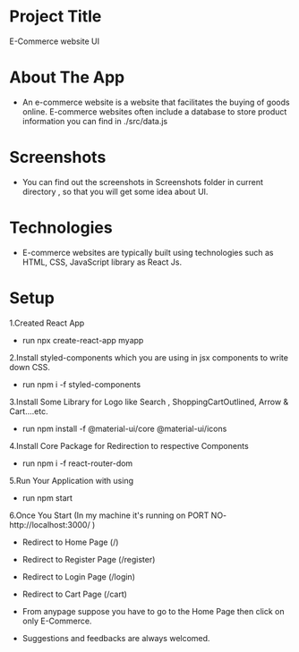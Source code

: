 
# Project Title
  E-Commerce website UI

# About The App
  - An e-commerce website is a website that facilitates the buying  of goods online. E-commerce websites often include a database to store product information you can find in ./src/data.js

# Screenshots
  - You can find out the screenshots in Screenshots folder in current directory , so that you will get some idea about UI. 

# Technologies
  - E-commerce websites are typically built using technologies such as HTML, CSS, JavaScript library as React Js.
  
# Setup

1.Created React App
 - run  npx create-react-app myapp

2.Install styled-components which you are using in jsx components to write down CSS.
 - run  npm i -f styled-components

3.Install Some Library for Logo like Search , ShoppingCartOutlined, Arrow & Cart....etc.  
  - run  npm install -f @material-ui/core  @material-ui/icons
  
4.Install Core Package for Redirection to respective Components 
  - run  npm i -f react-router-dom

5.Run Your Application with using
  - run  npm start
  
6.Once You Start (In my machine it's running on PORT NO- http://localhost:3000/ )
  - Redirect to Home Page        (/)
  - Redirect to Register Page    (/register)
  - Redirect to Login Page       (/login)
  - Redirect to Cart Page        (/cart)
  - From anypage suppose you have to go to the Home Page then click on only E-Commerce.
  
- Suggestions and feedbacks are always welcomed.

  
 
